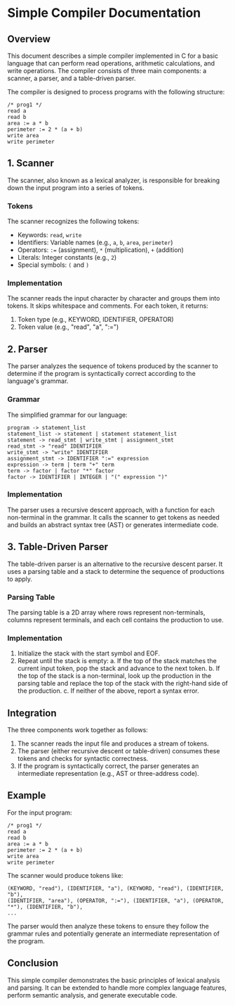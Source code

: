 # Simple Compiler Documentation

## Overview

This document describes a simple compiler implemented in C for a basic language that can perform read operations, arithmetic calculations, and write operations. The compiler consists of three main components: a scanner, a parser, and a table-driven parser.

The compiler is designed to process programs with the following structure:

```
/* prog1 */
read a
read b
area := a * b
perimeter := 2 * (a + b)
write area
write perimeter
```

## 1. Scanner

The scanner, also known as a lexical analyzer, is responsible for breaking down the input program into a series of tokens.

### Tokens

The scanner recognizes the following tokens:

- Keywords: `read`, `write`
- Identifiers: Variable names (e.g., `a`, `b`, `area`, `perimeter`)
- Operators: `:=` (assignment), `*` (multiplication), `+` (addition)
- Literals: Integer constants (e.g., `2`)
- Special symbols: `(` and `)`

### Implementation

The scanner reads the input character by character and groups them into tokens. It skips whitespace and comments. For each token, it returns:

1. Token type (e.g., KEYWORD, IDENTIFIER, OPERATOR)
2. Token value (e.g., "read", "a", ":=")

## 2. Parser

The parser analyzes the sequence of tokens produced by the scanner to determine if the program is syntactically correct according to the language's grammar.

### Grammar

The simplified grammar for our language:

```
program -> statement_list
statement_list -> statement | statement statement_list
statement -> read_stmt | write_stmt | assignment_stmt
read_stmt -> "read" IDENTIFIER
write_stmt -> "write" IDENTIFIER
assignment_stmt -> IDENTIFIER ":=" expression
expression -> term | term "+" term
term -> factor | factor "*" factor
factor -> IDENTIFIER | INTEGER | "(" expression ")"
```

### Implementation

The parser uses a recursive descent approach, with a function for each non-terminal in the grammar. It calls the scanner to get tokens as needed and builds an abstract syntax tree (AST) or generates intermediate code.

## 3. Table-Driven Parser

The table-driven parser is an alternative to the recursive descent parser. It uses a parsing table and a stack to determine the sequence of productions to apply.

### Parsing Table

The parsing table is a 2D array where rows represent non-terminals, columns represent terminals, and each cell contains the production to use.

### Implementation

1. Initialize the stack with the start symbol and EOF.
2. Repeat until the stack is empty:
   a. If the top of the stack matches the current input token, pop the stack and advance to the next token.
   b. If the top of the stack is a non-terminal, look up the production in the parsing table and replace the top of the stack with the right-hand side of the production.
   c. If neither of the above, report a syntax error.

## Integration

The three components work together as follows:

1. The scanner reads the input file and produces a stream of tokens.
2. The parser (either recursive descent or table-driven) consumes these tokens and checks for syntactic correctness.
3. If the program is syntactically correct, the parser generates an intermediate representation (e.g., AST or three-address code).

## Example

For the input program:

```
/* prog1 */
read a
read b
area := a * b
perimeter := 2 * (a + b)
write area
write perimeter
```

The scanner would produce tokens like:

```
(KEYWORD, "read"), (IDENTIFIER, "a"), (KEYWORD, "read"), (IDENTIFIER, "b"),
(IDENTIFIER, "area"), (OPERATOR, ":="), (IDENTIFIER, "a"), (OPERATOR, "*"), (IDENTIFIER, "b"),
...
```

The parser would then analyze these tokens to ensure they follow the grammar rules and potentially generate an intermediate representation of the program.

## Conclusion

This simple compiler demonstrates the basic principles of lexical analysis and parsing. It can be extended to handle more complex language features, perform semantic analysis, and generate executable code.

